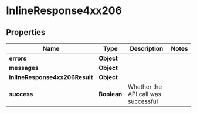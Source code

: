 # InlineResponse4xx206

## Properties
Name | Type | Description | Notes
------------ | ------------- | ------------- | -------------
**errors** | **Object** |  | 
**messages** | **Object** |  | 
**inlineResponse4xx206Result** | **Object** |  | 
**success** | **Boolean** | Whether the API call was successful | 

